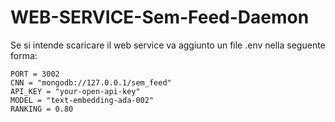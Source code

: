 # WEB-SERVICE-Sem-Feed-Daemon

Se si intende scaricare il web service va aggiunto un file .env nella seguente forma:

```
PORT = 3002
CNN = "mongodb://127.0.0.1/sem_feed"
API_KEY = "your-open-api-key"
MODEL = "text-embedding-ada-002"
RANKING = 0.80
```
